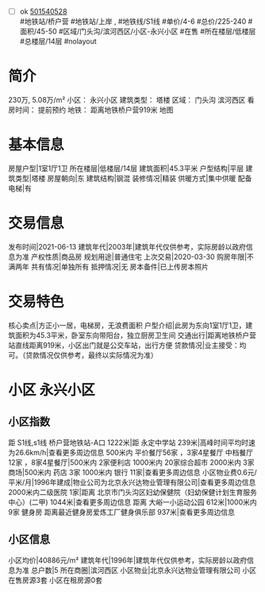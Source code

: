- [ ] ok [501540528](https://bj.5i5j.com/ershoufang/501540528.html)  
 #地铁站/桥户营 #地铁站/上岸 ,  #地铁线/S1线
#单价/4-6 #总价/225-240 #面积/45-50   #区域/门头沟/滨河西区/小区-永兴小区 #在售 #所在楼层/低楼层 #总楼层/14层 #nolayout 
# 简介 
 230万,  5.08万/m² 
小区： 永兴小区
建筑类型： 塔楼
区域： 门头沟 滨河西区
看房时间： 提前预约
地铁： 距离地铁桥户营919米 地图
# 基本信息 
 房屋户型|1室1厅1卫
所在楼层|低楼层/14层
建筑面积|45.3平米
户型结构|平层
建筑类型|塔楼
房屋朝向|东
建筑结构|钢混
装修情况|精装
供暖方式|集中供暖
配备电梯|有
# 交易信息 
 发布时间|2021-06-13
建筑年代|2003年|建筑年代仅供参考，实际房龄以政府信息为准
产权性质|商品房
规划用途|普通住宅
上次交易|2020-03-30
购房年限|不满两年
共有情况|单独所有
抵押情况|无
房本备件|已上传房本照片
# 交易特色 
 核心卖点|方正小一居，电梯房，无浪费面积
户型介绍|此房为东向1室1厅1卫，建筑面积为45.3平米，卧室东向带阳台，独立厨房卫生间
交通出行|距离地铁桥户营站直线距离919米，小区出门就是公交车站，出行方便
贷款情况|业主接受：均可。（贷款情况仅供参考，最终以实际情况为准）
# 小区 永兴小区
## 小区指数 
 距 S1线,s1线 桥户营地铁站-A口 1222米|距 永定中学站 239米|高峰时间平均时速为26.6km/h|查看更多周边信息
500米内 平价餐厅56家 ，3家4星餐厅
中档餐厅12家 ，8家4星餐厅|500米内 2家便利店
1000米内 20家综合超市
2000米内 3家商场|500米内 药店 3家
1000米内 银行 11家|查看更多周边信息
小区物业费0.6元/平米/月|1996年建成|物业公司为北京永兴达物业管理有限公司|查看更多周边信息
2000米内二级医院 1家|距离 北京市门头沟区妇幼保健院（妇幼保健计划生育服务中心）(二甲)  1044米|查看更多周边信息
距离 大峪一小运动公园 612米|1000米内 9家 健身房
距离最近健身房爱炼工厂健身俱乐部 937米|查看更多周边信息
## 小区信息 
 小区均价|40886元/m²
建筑年代|1996年|建筑年代仅供参考，实际房龄以政府信息为准
总户数|5
所在商圈|滨河西区
小区物业|北京永兴达物业管理有限公司
小区在售房源3套
小区在租房源0套
